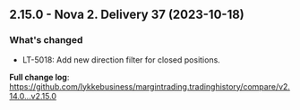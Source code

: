 ## 2.15.0 - Nova 2. Delivery 37 (2023-10-18)
### What's changed
* LT-5018: Add new direction filter for closed positions.


**Full change log**: https://github.com/lykkebusiness/margintrading.tradinghistory/compare/v2.14.0...v2.15.0
